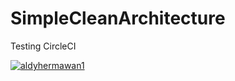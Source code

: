 # SimpleCleanArchitecture

Testing CircleCI

[![aldyhermawan1](https://circleci.com/github/aldyhermawan1/SimpleCleanArchitecture.svg?style=svg)](https://circleci.com/github/aldyhermawan1/SimpleCleanArchitecture)
